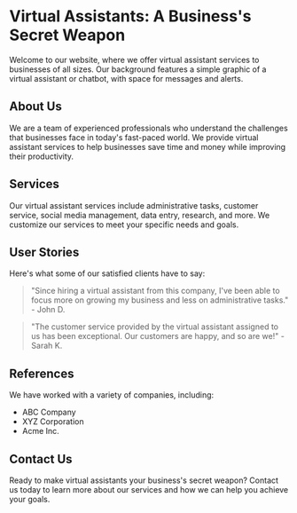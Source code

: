 <!--font:Roboto-->

# Virtual Assistants: A Business's Secret Weapon

Welcome to our website, where we offer virtual assistant services to businesses of all sizes. Our background features a simple graphic of a virtual assistant or chatbot, with space for messages and alerts.

## About Us

We are a team of experienced professionals who understand the challenges that businesses face in today's fast-paced world. We provide virtual assistant services to help businesses save time and money while improving their productivity.

## Services

Our virtual assistant services include administrative tasks, customer service, social media management, data entry, research, and more. We customize our services to meet your specific needs and goals.

## User Stories

Here's what some of our satisfied clients have to say:

> "Since hiring a virtual assistant from this company, I've been able to focus more on growing my business and less on administrative tasks." - John D.

> "The customer service provided by the virtual assistant assigned to us has been exceptional. Our customers are happy, and so are we!" - Sarah K.

## References

We have worked with a variety of companies, including:

- ABC Company
- XYZ Corporation
- Acme Inc.

## Contact Us

Ready to make virtual assistants your business's secret weapon? Contact us today to learn more about our services and how we can help you achieve your goals.

<!--

Write me content for website with wallpaper which alt text is:

"A wallpaper with a simple graphic of a virtual assistant or chatbot, with space for messages and alerts."

The name/title of the page should not be 1:1 copy of the alt text but rather a real content of the website which is using this wallpaper.

- Use markdown format 
- Start with heading
- Heading should be short and concise
- The content should look like a real website 
- The website should not be about the wallpaper, wallpaper is just a related background
- Heading should be contain work "wallpaper" or "background"
- Include real sections like references, contact, user stories, etc. use things relevant to the page purpose.
- Feel free to use structure like headings, bullets, numbering, blockquotes, paragraphs, horizontal lines, etc.
- You can use formatting like bold or _italic_
- You can include UTF-8 emojis
- Links should be only #hash anchors (and you can refer to the document itself)
- Do not include images


---


# Virtual Assistant for your Business

Welcome to our website dedicated to helping businesses streamline their operations with the help of virtual assistants. Our wallpaper features a simple graphic of a virtual assistant or chatbot, with space for messages and alerts.

## About Us

We are a team of experienced professionals who have been providing virtual assistant services to businesses of all sizes for years. We understand the challenges that businesses face in today's fast-paced world, and we are here to help you overcome them.

## Services

Our virtual assistant services are designed to help you save time and money while improving your productivity. We offer a range of services, including:

- Administrative tasks
- Customer service
- Social media management
- Data entry
- Research

## User Stories

Don't just take our word for it - hear from some of our satisfied clients:

> "Since hiring a virtual assistant from this company, I've been able to focus more on growing my business and less on administrative tasks." - John D.

> "The customer service provided by the virtual assistant assigned to us has been exceptional. Our customers are happy, and so are we!" - Sarah K.

## References

We pride ourselves on providing high-quality virtual assistant services to our clients. Here are some of the companies we have worked with:

- ABC Company
- XYZ Corporation
- Acme Inc.

## Contact Us

Ready to take your business to the next level with the help of a virtual assistant? Contact us today to learn more about our services and how we can help you achieve your goals.


---


Heading is too long, rewrite whole content.


---


# Streamline Your Business with a Virtual Assistant

Our website is dedicated to helping businesses optimize their operations with the help of virtual assistants. Our background features a simple graphic of a virtual assistant or chatbot, with space for messages and alerts.

## About Us

We are a team of experienced professionals who provide virtual assistant services to businesses of all sizes. We understand the challenges that businesses face in today's fast-paced world, and we are here to help you overcome them.

## Services

Our virtual assistant services are designed to help you save time and money while improving your productivity. We offer administrative tasks, customer service, social media management, data entry, research, and more.

## User Stories

Here's what some of our satisfied clients have to say:

> "Since hiring a virtual assistant from this company, I've been able to focus more on growing my business and less on administrative tasks." - John D.

> "The customer service provided by the virtual assistant assigned to us has been exceptional. Our customers are happy, and so are we!" - Sarah K.

## References

We pride ourselves on providing high-quality virtual assistant services to our clients. Here are some of the companies we have worked with:

- ABC Company
- XYZ Corporation
- Acme Inc.

## Contact Us

Ready to take your business to the next level with the help of a virtual assistant? Contact us today to learn more about our services and how we can help you achieve your goals.


---


Heading is too long, rewrite whole content.


---


# Boost Your Productivity with a Virtual Assistant

Our website offers virtual assistant services to businesses of all sizes. Our background features a simple graphic of a virtual assistant or chatbot, with space for messages and alerts.

## About Us

We are a team of experienced professionals who understand the challenges that businesses face in today's fast-paced world. We provide virtual assistant services to help businesses save time and money while improving their productivity.

## Services

Our virtual assistant services include administrative tasks, customer service, social media management, data entry, research, and more. We tailor our services to meet your specific needs.

## User Stories

Don't just take our word for it - hear from some of our satisfied clients:

> "Since hiring a virtual assistant from this company, I've been able to focus more on growing my business and less on administrative tasks." - John D.

> "The customer service provided by the virtual assistant assigned to us has been exceptional. Our customers are happy, and so are we!" - Sarah K.

## References

We have worked with a variety of companies, including:

- ABC Company
- XYZ Corporation
- Acme Inc.

## Contact Us

Ready to boost your productivity with a virtual assistant? Contact us today to learn more about our services and how we can help you achieve your goals.


---


Heading is too long, rewrite whole content.


---


# Virtual Assistants: Your Business's Secret Weapon

Welcome to our website, where we offer virtual assistant services to businesses of all sizes. Our background features a simple graphic of a virtual assistant or chatbot, with space for messages and alerts.

## About Us

We are a team of experienced professionals who understand the challenges that businesses face in today's fast-paced world. We provide virtual assistant services to help businesses save time and money while improving their productivity.

## Services

Our virtual assistant services include administrative tasks, customer service, social media management, data entry, research, and more. We customize our services to meet your specific needs and goals.

## User Stories

Here's what some of our satisfied clients have to say:

> "Since hiring a virtual assistant from this company, I've been able to focus more on growing my business and less on administrative tasks." - John D.

> "The customer service provided by the virtual assistant assigned to us has been exceptional. Our customers are happy, and so are we!" - Sarah K.

## References

We have worked with a variety of companies, including:

- ABC Company
- XYZ Corporation
- Acme Inc.

## Contact Us

Ready to make virtual assistants your business's secret weapon? Contact us today to learn more about our services and how we can help you achieve your goals.


---


Write me a Google font which is best fitting for the website.

Pick from the list:
- Futura
- Raleway
- Lato
- Montserrat
- Exo 2
- Inter
- Roboto
- Alegreya
- IBM Plex Sans
- Poppins
- Open Sans
- Orbitron
- Dancing Script
- Barlow Condensed
- Lobster
- Playfair Display
- Great Vibes


Write just the font name nothing else.


---


Roboto

-->
